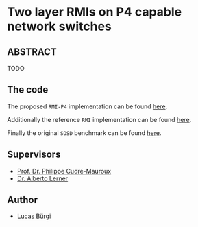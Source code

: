 # Two layer RMIs on P4 capable network switches

## ABSTRACT

TODO

## The code

The proposed `RMI-P4` implementation can be found [here](https://github.com/Cobra8/RMI-P4).

Additionally the reference `RMI` implementation can be found [here](https://github.com/learnedsystems/RMI).

Finally the original `SOSD` benchmark can be found [here](https://github.com/learnedsystems/SOSD).

<!--- Create a directory template? Where I include the P4-RMI repo as submodule? => Could include the lookup script there with more explanation on how to run stuff --->

## Supervisors
- [Prof. Dr. Philippe Cudré-Mauroux](https://exascale.info/phil/)
- [Dr. Alberto Lerner](https://exascale.info/members/alberto-lerner/)

## Author
- [Lucas Bürgi](https://github.com/Cobra8)
